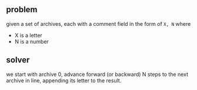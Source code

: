 ## problem
given a set of archives, each with a comment field in the form of
```X, N```
where 
- X is a letter
- N is a number

## solver
we start with archive 0, 
advance forward (or backward) N steps to the next archive in line,
appending its letter to the result.
